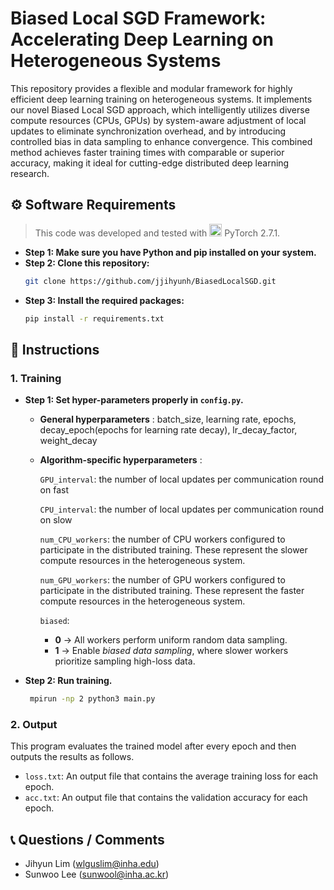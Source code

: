# Biased Local SGD Framework: Accelerating Deep Learning on Heterogeneous Systems
This repository provides a flexible and modular framework for highly efficient deep learning training on heterogeneous systems. It implements our novel Biased Local SGD approach, which intelligently utilizes diverse compute resources (CPUs, GPUs) by system-aware adjustment of local updates to eliminate synchronization overhead, and by introducing controlled bias in data sampling to enhance convergence. This combined method achieves faster training times with comparable or superior accuracy, making it ideal for cutting-edge distributed deep learning research.

## ⚙️ Software Requirements 
> This code was developed and tested with  <img src="https://pytorch.org/assets/images/logo-icon.svg" alt="PyTorch" width="20" height="20">  PyTorch 2.7.1.

* **Step 1: Make sure you have Python and pip installed on your system.**
* **Step 2: Clone this repository:**
   ```bash
   git clone https://github.com/jjihyunh/BiasedLocalSGD.git
* **Step 3:  Install the required packages:**
    ```bash
   pip install -r requirements.txt

## 📝 Instructions
### 1. Training
* **Step 1: Set hyper-parameters properly in `config.py`.**

   *  **General hyperparameters** :  batch_size,   learning rate,   epochs,   decay_epoch(epochs for learning rate decay),  lr_decay_factor,   weight_decay
   *  **Algorithm-specific hyperparameters** : 
      
         `GPU_interval`: the number of local updates per communication round on fast

         `CPU_interval`: the number of local updates per communication round on slow
       
         `num_CPU_workers`: the number of CPU workers configured to participate in the distributed training. These represent the slower compute resources in the heterogeneous system.
       
         `num_GPU_workers`: the number of GPU workers configured to participate in the distributed training. These represent the faster compute resources in the heterogeneous system.
       
         `biased`:
      - **0** → All workers perform uniform random data sampling.
      - **1** → Enable *biased data sampling*, where slower workers prioritize sampling high-loss data.
    
* **Step 2: Run training.**
     ```bash
      mpirun -np 2 python3 main.py

### 2. Output
This program evaluates the trained model after every epoch and then outputs the results as follows.
 * `loss.txt`: An output file that contains the average training loss for each epoch.
 * `acc.txt`: An output file that contains the validation accuracy for each epoch.

## 📞 Questions / Comments
 * Jihyun Lim (wlguslim@inha.edu)
 * Sunwoo Lee (sunwool@inha.ac.kr)
